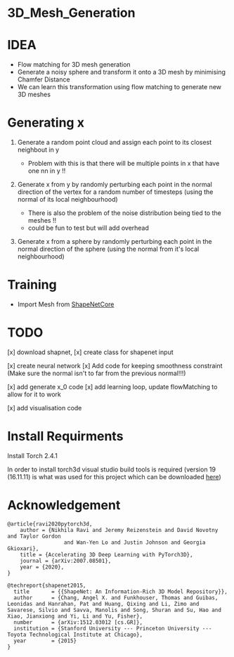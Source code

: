# 3D_Mesh_Generation


# IDEA

- Flow matching for 3D mesh generation
- Generate a noisy sphere and transform it onto a 3D mesh by minimising Chamfer Distance 
- We can learn this transformation using flow matching to generate new 3D meshes

# Generating x

1. Generate a random point cloud and assign each point to its closest neighbout in y
    - Problem with this is that there will be multiple points in x that have one nn in y !!

2. Generate x from y by randomly perturbing each point in the normal direction of the vertex for a random number of timesteps (using the normal of its local neighbourhood)
    - There is also the problem of the noise distribution being tied to the meshes !!
    - could be fun to test but will add overhead

3. Generate x from a sphere by randomly perturbing each point in the normal direction of the sphere (using the normal from it's local neighbourhood)


# Training

- Import Mesh from [ShapeNetCore](https://huggingface.co/datasets/ShapeNet/ShapeNetCore) 


# TODO


[x] download shapnet, 
[x] create class for shapenet input

[x] create neural network
[x] Add code for keeping smoothness constraint (Make sure the normal isn't to far from the previous normal!!!)

[x] add generate x_0 code
[x] add learning loop, update flowMatching to allow for it to work

[x] add visualisation code




# Install Requirments

Install Torch 2.4.1

In order to install torch3d visual studio build tools is required (version 19 (16.11.11) is what was used for this project which can be downloaded [here](https://learn.microsoft.com/en-us/visualstudio/releases/2019/history))

# Acknowledgement

```
@article{ravi2020pytorch3d,
    author = {Nikhila Ravi and Jeremy Reizenstein and David Novotny and Taylor Gordon
                  and Wan-Yen Lo and Justin Johnson and Georgia Gkioxari},
    title = {Accelerating 3D Deep Learning with PyTorch3D},
    journal = {arXiv:2007.08501},
    year = {2020},
}
```

```
@techreport{shapenet2015,
  title       = {{ShapeNet: An Information-Rich 3D Model Repository}},
  author      = {Chang, Angel X. and Funkhouser, Thomas and Guibas, Leonidas and Hanrahan, Pat and Huang, Qixing and Li, Zimo and Savarese, Silvio and Savva, Manolis and Song, Shuran and Su, Hao and Xiao, Jianxiong and Yi, Li and Yu, Fisher},
  number      = {arXiv:1512.03012 [cs.GR]},
  institution = {Stanford University --- Princeton University --- Toyota Technological Institute at Chicago},
  year        = {2015}
}
```
